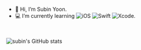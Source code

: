- 🤍 Hi, I’m Subin Yoon.
- 💻 I’m currently learning ![iOS] ![Swift] ![Xcode].  

<br>

![subin's GitHub stats](https://github-readme-stats.vercel.app/api?username=devxsby&show_icons=true&theme=swift)

[iOS]: https://img.shields.io/badge/iOS-000000?style=flat-square&logo=Apple&logoColor=white
[Swift]: https://img.shields.io/badge/Swift-F05138?style=flat-square&logo=Swift&logoColor=white
[Xcode]: https://img.shields.io/badge/Xcode-147EFB?style=flat-square&logo=Xcode&logoColor=white
